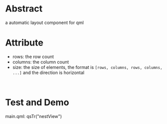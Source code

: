 # Abstract
a automatic layout component for qml  

# Attribute
* rows: the row count  
* columns: the column count  
* size: the size of elements, the format is `[rows, columns, rows, columns, ...]` and the direction is horizontal  
</br>

# Test and Demo
main.qml: qsTr("nestView")  
</br>